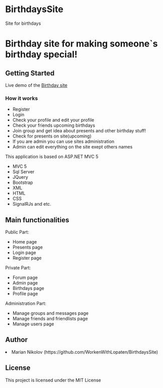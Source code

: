 # BirthdaysSite
Site for birthdays
<h1>Birthday site for making someone`s birthday special!</h1>

<h2>Getting Started</h2>

<p>Live demo of the <a href="http://birthdaysite.azurewebsites.net/">Birthday site</a>

<h3>How it works</h3>

<ul>
<li>Register</li>
<li>Login</li>
<li>Check your profile and edit your profile</li>
<li>Check your friends upcoming birthdays</li>
<li>Join group and get idea about presents and other birthday stuff!</li>
<li>Check for presents on site(upcoming)</li>
<li>If you are admin you can use sites administration</li>
<li>Admin can edit everything on the site exept others names</li>
</ul>

<p>This application is based on ASP.NET MVC 5</p>

<ul>
<li>MVC 5</li>
<li>Sql Server</li>
<li>JQuery</li>
<li>Bootstrap</li>
<li>XML</li>
<li>HTML</li>
<li>CSS</li>
<li>SignalRJs and etc.</li>
</ul>

<h2>Main functionalities</h2>

<p>Public Part:</p>
<ul>
<li>Home page</li>
<li>Presents page</li>
<li>Login page</li>
<li>Register page</li>
</ul>

<p>Private Part:</p>
<ul>
<li>Forum page</li>
<li>Admin page</li>
<li>Birthdays page</li>
<li>Profile page</li>
</ul>

<p>Administration Part:</p>
<ul>
<li>Manage groups and messages page</li>
<li>Manage friends and friendlists page</li>
<li>Manage users page</li>
</ul>

<h2>Author</h2>

<li>Marian Nikolov (https://github.com/WorkenWithLopaten/BirthdaysSite)</li>
<h2>License</h2>

<p>This project is licensed under the MIT License</p>
